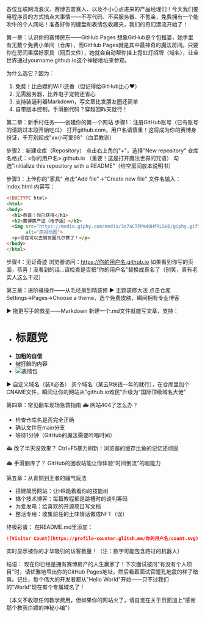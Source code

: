 各位互联网流浪汉、赛博吉普赛人、以及不小心点进来的产品经理们！今天我们要用程序员的方式搞点大事情——不写代码、不买服务器、不氪金，免费拥有一个能吹牛的个人网站！准备好你的键盘和表情包收藏夹，我们的奇幻漂流开始了！

第一章：认识你的赛博房东——GitHub Pages
想象GitHub是个包租婆，她手里有无数个免费小单间（仓库），而GitHub Pages就是其中最神奇的魔法房间。只要你在房间里摆好家具（网页文件），她就会自动帮你挂上霓虹灯招牌（域名），让全世界通过yourname.github.io这个神秘地址来参观。

为什么选它？因为：
1. 免费！比白嫖的WiFi还香（但记得给GitHub比心❤️）
2. 无需服务器，比养电子宠物还省心
3. 支持装逼利器Markdown，写文章比发朋友圈还简单
4. 自带版本控制，手滑删代码？穿越回昨天就行！

第二章：新手村任务——创建你的第一个网站
步骤1：注册GitHub账号（已有账号的请跳过本段开始吃瓜）
打开github.com，用户名请慎重！这将成为你的赛博身份证，千万别起成"xx小可爱98"（血泪教训）

步骤2：新建仓库（Repository）
点击右上角的"+"，选择"New repository"
仓库名格式：<你的用户名>.github.io （重要！这是打开魔法世界的咒语）
勾选"Initialize this repository with a README"（给空房间放本说明书）

步骤3：上传你的"家具"
点击"Add file"→"Create new file"
文件名输入：index.html
内容写：
```html
<!DOCTYPE html>
<html>
<body>
  <h1>恭喜！你已获得</h1>
  <h2>赛博房产证（电子版）</h2>
  <img src="https://media.giphy.com/media/3o7aCTPPm4OHfRLSH6/giphy.gif" 
       alt="庆祝动图">
  <p>现在可以去朋友圈凡尔赛了！</p>
</body>
</html>
```

步骤4：见证奇迹
浏览器访问：https://你的用户名.github.io
如果看到你写的页面，恭喜！没看到的话...请检查是否把"你的用户名"替换成真名了（别笑，真有老实人这么干过）

第三章：进阶骚操作——从毛坯房到精装修
▶️ 主题装修大法
点击仓库Settings→Pages→Choose a theme，选个免费皮肤，瞬间拥有专业博客

▶️ 拖更写手的救星——Markdown
新建一个.md文件就能写文章，支持：
- # 标题党
- **加粗的自信**
- ~~被打脸的内容~~
- ![表情包](链接)

▶️ 自定义域名（装X必备）
买个域名（某云9块钱一年的就行），在仓库里加个CNAME文件，瞬间让你的网站从"github.io难民"升级为"国际顶级域名大佬"

第四章：常见翻车现场急救指南
🚑 网站404了怎么办？
- 检查仓库名是否完全正确
- 确认文件在main分支
- 等待1分钟（GitHub的魔法需要吟唱时间）

🚑 改了半天没效果？
Ctrl+F5暴力刷新！浏览器的缓存比鱼的记忆还顽固

🚑 手滑删库了？
GitHub的回收站能让你体验"时间倒流"的超能力

第五章：从青铜到王者的骚气玩法
- 搭建简历网站：让HR跪着看你的技能树
- 搞个技术博客：每篇教程都是跳槽时的谈判筹码
- 为爱发电：给喜欢的开源项目写文档
- 整活专用：收集前任的土味情话做成NFT（误）

终极彩蛋：
在README.md里添加：
```markdown
![Visitor Count](https://profile-counter.glitch.me/你的用户名/count.svg)
```
实时显示被你的才华吸引的访客数量！（注：数字可能包含路过的机器人）

结语：
现在你已经是拥有赛博房产的人生赢家了！下次面试被问"有没有个人项目"时，请优雅地甩出你的GitHub Pages地址，然后看着面试官瞳孔地震的样子暗爽。记住，每个伟大的开发者都从"Hello World"开始——只不过我们的"World"现在有个专属域名了！

（本文不收取任何教学费用，但如果你的网站火了，请自觉在关于页面加上"感谢那个教我白嫖的神秘小编"）